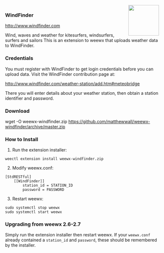 <img src='https://cdn.windfinder.com/prod/images/favicons/mstile-144x144.af7269d8.png' width='100' align='right'/>

### WindFinder

http://www.windfinder.com

Wind, waves and weather for kitesurfers, windsurfers, surfers and sailors
This is an extension to weewx that uploads weather data to WindFinder.

### Credentials

You must register with WindFinder to get login credentials before you can upload data.  Visit the WindFinder contribution page at:

http://www.windfinder.com/weather-station/add.htm#meteobridge

There you will enter details about your weather station, then obtain a station identifier and password.

### Download

wget -O weewx-windfinder.zip https://github.com/matthewwall/weewx-windfinder/archive/master.zip

### How to Install

1.  Run the extension installer:

```
weectl extension install weewx-windfinder.zip
```
2.  Modify weewx.conf:

```
[StdRESTful]
    [[WindFinder]]
        station_id = STATION_ID
        password = PASSWORD
```

3.  Restart weewx:

```
sudo systemctl stop weewx
sudo systemctl start weewx
```

### Upgrading from weewx 2.6-2.7

Simply run the extension installer then restart weewx.  If your `weewx.conf` already contained a `station_id` and `password`, these should be remembered by the installer.
